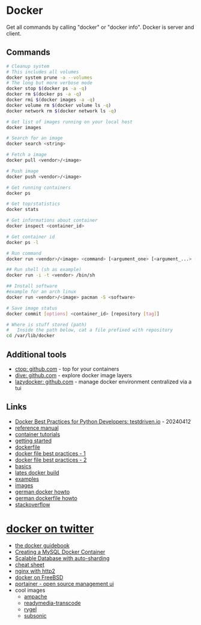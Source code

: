 # Docker

Get all commands by calling "docker" or "docker info".
Docker is server and client.

## Commands

```bash
# Cleanup system
# This includes all volumes
docker system prune -a --volumes
# The long but more verbose mode
docker stop $(docker ps -a -q)
docker rm $(docker ps -a -q)
docker rmi $(docker images -a -q)
docker volume rm $(docker volume ls -q)
docker network rm $(docker network ls -q)

# Get list of images running on your local host
docker images

# Search for an image
docker search <string>

# Fetch a image
docker pull <vendor>/<image>

# Push image
docker push <vendor>/<image>

# Get running containers
docker ps

# Get top/statistics
docker stats

# Get informations about container
docker inspect <container_id>

# Get container id
docker ps -l

# Run command
docker run <vendor>/<image> <command> [<argument_one> [<argument_...> [<argument_n>]]]

## Run shell (sh as example)
docker run -i -t <vendor> /bin/sh

## Install software
#example for an arch linux
docker run <vendor>/<image> pacman -S <software>

# Save image status
docker commit [options] <container_id> [repository [tag]]

# Where is stuff stored (path)
#   Inside the path below, cat a file prefixed with repository
cd /var/lib/docker
```

## Additional tools

* [ctop: github.com](https://github.com/bcicen/ctop) - top for your containers
* [dive: github.com](https://github.com/wagoodman/dive) - explore docker image layers
* [lazydocker: github.com](https://github.com/jesseduffield/lazydocker) - manage docker environment centralized via a tui

## Links

* [Docker Best Practices for Python Developers: testdriven.io](https://testdriven.io/blog/docker-best-practices/) - 20240412
* [reference manual](http://docs.docker.io/en/latest/reference/)
* [container tutorials](http://containertutorials.com/)
* [getting started](https://www.docker.io/gettingstarted/)
* [dockerfile](https://www.docker.io/learn/dockerfile/)
* [docker file best practices - 1](http://crosbymichael.com/dockerfile-best-practices.html)
* [docker file best practices - 2](http://crosbymichael.com/dockerfile-best-practices-take-2.html)
* [basics](http://docs.docker.io/en/latest/use/basics/)
* [lates docker build](http://docs.docker.io/en/latest/terms/image/)
* [examples](http://docs.docker.io/en/latest/examples/)
* [images](http://index.docker.io/)
* [german docker howto](http://www.heise.de/developer/artikel/Anwendungen-mit-Docker-transportabel-machen-2127220.html)
* [german dockerfile howto](http://www.heise.de/developer/artikel/Mit-Docker-automatisiert-Anwendungscontainer-erstellen-2145030.html)
* [stackoverflow](http://stackoverflow.com/search?q=docker)
# [docker on twitter](http://twitter.com/getdocker/)
* [the docker guidebook](http://kencochrane.net/blog/2013/08/the-docker-guidebook/)
* [Creating a MySQL Docker Container](http://txt.fliglio.com/2013/11/creating-a-mysql-docker-container/)
* [Scalable Database with auto-sharding](https://crate.io/)
* [cheat sheet](https://ma.ttias.be/docker-cheat-sheet/)
* [nginx with http2](https://ma.ttias.be/run-nginx-proxy-docker-container-http2/)
* [docker on FreeBSD](https://wiki.freebsd.org/Docker)
* [portainer - open source management ui](https://portainer.io/install.html)
* cool images
    * [ampache](https://hub.docker.com/r/ampache/ampache/)
    * [readymedia-transcode](https://hub.docker.com/r/mdouchement/readymedia-transcode/)
    * [rygel](https://hub.docker.com/r/tomsotte/rygel/)
    * [subsonic](https://hub.docker.com/r/hurricane/subsonic/)
